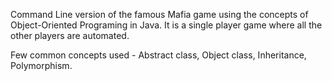 Command Line version of the famous Mafia game using the concepts of Object-Oriented Programing in Java. It is a single player game where all the other players are automated.

Few common concepts used - 
Abstract class,
Object class,
Inheritance,
Polymorphism.
